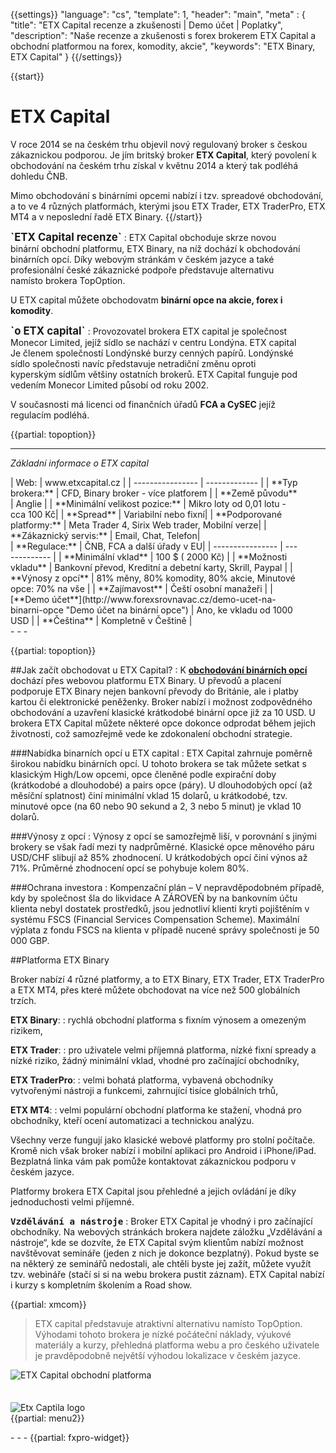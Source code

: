 {{settings}}
  "language": "cs",
  "template": 1,
  "header": "main",
  "meta" : {
    "title": "ETX Capital recenze a zkušenosti | Demo účet | Poplatky",
    "description": "Naše recenze a zkušenosti s forex brokerem ETX Capital a obchodní platformou na forex, komodity, akcie",
    "keywords": "ETX Binary, ETX Capital"
  }
{{/settings}}
<div itemprop="review" itemscope itemtype="http://schema.org/Review">

<span itemprop="reviewRating" itemscope itemtype="http://schema.org/Rating">
  <meta itemprop="worstRating" content="1"/>
  <meta itemprop="ratingValue" content="75"/>
  <meta itemprop="bestRating" content="100"/>
</span>
<meta itemprop="itemreviewed" content="ETX Capital">
<meta itemprop="author" content="ForexSrovnávač.cz">

<div class="row">
<div class="col-md-9" role="main" markdown="1">


{{start}} 
# ETX Capital

V roce 2014 se na českém trhu objevil nový regulovaný broker s českou zákaznickou podporou. Je jím britský broker **ETX Capital**, který povolení k obchodování na českém trhu získal v květnu 2014 a který tak podléhá dohledu ČNB.

Mimo obchodování s binárními opcemi nabízí i tzv. spreadové obchodování, a to ve 4 různých platformách, kterými jsou ETX Trader, ETX TraderPro, ETX MT4 a v neposlední řadě ETX Binary.
{{/start}} 

<div class="row" style="width:92%">
  <div class="col-md-6" markdown="1">
<b><big>`ETX Capital recenze`</big></b>
:    
ETX Capital obchoduje skrze novou binární obchodní platformu, ETX Binary, na níž dochází k obchodování binárních opcí. Díky webovým stránkám v českém jazyce a také profesionální české zákaznické podpoře představuje alternativu namísto brokera TopOption.

U ETX capital můžete obchodovatm **binární opce na akcie, forex i komodity**.  


</div>
  <div class="col-md-6" markdown="1">
<b><big>`o ETX capital`</big></b>
:    
Provozovatel brokera ETX capital je společnost Monecor Limited, jejíž sídlo se nachází v centru Londýna. ETX capital Je členem společností Londýnské burzy cenných papírů. Londýnské sídlo společnosti navíc představuje netradiční změnu oproti kyperským sídlům většiny ostatních brokerů. ETX Capital funguje pod vedením Monecor Limited působí od roku 2002. 

V současnosti má licenci od finančních úřadů **FCA a CySEC** jejíž regulacím podléhá.



</div>
</div>

{{partial: topoption}}

- - -
*Základní informace o ETX capital*
<div class="row" style="width:92%">
  <div class="col-md-6" markdown="1">
| Web:     |   www.etxcapital.cz |
| ---------------- | ------------- |
| **Typ brokera:**   | CFD, Binary broker - více platforem |
| **Země původu**   | Anglie |
| **Minimální velikost pozice:** | Mikro loty od 0,01 lotu - cca 100 Kč|
| **Spread** | Variabilní nebo fixní|
| **Podporované platformy:**  | Meta Trader 4, Sirix Web trader, Mobilní verze|
| **Zákaznický servis:**  | Email, Chat, Telefon|
  </div>
  <div class="col-md-6" markdown="1">
| **Regulace:**  | ČNB, FCA a další úřady v EU|
| ---------------- | ------------- |
| **Minimální vklad**  | 100 $ ( 2000 Kč) |
| **Možnosti vkladu**  | Bankovní převod, Kreditní a debetní karty, Skrill, Paypal |
| **Výnosy z opcí**  |  81% měny, 80% komodity, 80% akcie, Minutové opce: 70% na vše |
| **Zajímavost**  | Čeští osobní manažeři |
| [**Demo účet**](http://www.forexsrovnavac.cz/demo-ucet-na-binarni-opce "Demo účet na binární opce")  | Ano, ke vkladu od 1000 USD |
| **Čeština**  | Kompletně v Češtině |

</div>
</div>
- - -


{{partial: topoption}}

##Jak začít obchodovat u ETX Capital?
:   K [**obchodování binárních opcí**](http://www.forexsrovnavac.cz/binarni-opce) dochází přes webovou platformu ETX Binary. U převodů a placení podporuje ETX Binary nejen bankovní převody do Británie, ale i platby kartou či elektronické peněženky. Broker nabízí i možnost zodpovědného obchodování a uzavření klasické krátkodobé binární opce již za 10 USD. U brokera ETX Capital můžete některé opce dokonce odprodat během jejich životnosti, což samozřejmě vede ke zdokonalení obchodní strategie. 

###Nabídka binarních opcí u ETX capital
:   ETX Capital zahrnuje poměrně širokou nabídku binárních opcí. U tohoto brokera se tak můžete setkat s klasickým High/Low opcemi, opce členěné podle expirační doby (krátkodobé a dlouhodobé) a pairs opce (páry). U dlouhodobých opcí (až měsíční splatnost) činí minimální vklad 15 dolarů, u krátkodobé, tzv. minutové opce (na 60 nebo 90 sekund a 2, 3 nebo 5 minut) je vklad 10 dolarů.

###Výnosy z opcí
:   Výnosy z opcí se samozřejmě liší, v porovnání s jinými brokery se však řadí mezi ty nadprůměrné. Klasické opce měnového páru USD/CHF slibují až 85% zhodnocení. U krátkodobých opcí činí výnos až 71%. Průměrné zhodnocení opcí se pohybuje kolem 80%.

###Ochrana investora
:   Kompenzační plán – V nepravděpodobném případě, kdy by společnost šla do likvidace A ZÁROVEŇ by na bankovním účtu klienta nebyl dostatek prostředků, jsou jednotliví klienti kryti pojištěním v systému FSCS (Financial Services Compensation Scheme). Maximální výplata z fondu FSCS na klienta v případě nucené správy společnosti je 50 000 GBP.

##Platforma ETX Binary

Broker nabízí 4 různé platformy, a to ETX Binary, ETX Trader, ETX TraderPro a ETX MT4, přes které můžete obchodovat na více než 500 globálních trzích.

**ETX Binary**:
:   rychlá obchodní platforma s fixním výnosem a omezeným rizikem,

**ETX Trader**:
:   pro uživatele velmi příjemná platforma, nízké fixní spready a nízké riziko, žádný minimální vklad, vhodné pro začínající obchodníky,

**ETX TraderPro**:
:   velmi bohatá platforma, vybavená obchodníky vytvořenými nástroji a funkcemi, zahrnující tisíce globálních trhů,

**ETX MT4**:
:   velmi populární obchodní platforma ke stažení, vhodná pro obchodníky, kteří ocení automatizaci a technickou analýzu.

Všechny verze fungují jako klasické webové platformy pro stolní počítače. Kromě nich však broker nabízí i mobilní aplikaci pro Android i iPhone/iPad. Bezplatná linka vám pak pomůže kontaktovat zákaznickou podporu v českém jazyce.

Platformy brokera ETX Capital jsou přehledné a jejich ovládání je díky jednoduchosti velmi příjemné.

<b><big>`Vzdělávání a nástroje`</big></b> 
:   Broker ETX Capital je vhodný i pro začínající obchodníky. Na webových stránkách brokera najdete záložku „Vzdělávání a nástroje“, kde se dozvíte, že ETX Capital svým klientům nabízí možnost navštěvovat semináře (jeden z nich je dokonce bezplatný). Pokud byste se na některý ze seminářů nedostali, ale chtěli byste jej zažít, můžete využít tzv. webináře (stačí si si na webu brokera pustit záznam). ETX Capital nabízí i kurzy s kompletním školením a Road show.

{{partial: xmcom}}
 
>ETX capital představuje atraktivní alternativu namísto TopOption. Výhodami tohoto brokera je nízké počáteční náklady, výukové materiály a kurzy, přehledná platforma webu a pro českého uživatele je pravděpodobně největší výhodou lokalizace v českém jazyce.

![ETX Capital obchodní platforma](http://blog.forexsrovnavac.cz/wp-content/uploads/2015/04/2015-04-24-16_48_09-Trading-Platform-_-Best-CFD-trading-Platform-_-ETX-Capital.png) 

</div>
<div class="col-md-3" markdown="1">
<div class="well" markdown="1" style="margin-top: 2.5em">

![Etx Captila logo](http://blog.forexsrovnavac.cz/wp-content/uploads/2017/01/etx-capital-logo.png) 
<br>
 {{partial: menu2}}


</div>
- - -
{{partial: fxpro-widget}}

<div class="container-fluid" markdown="1">



</a>

</div>
</div>
</div>
</div>

</div><!-- /itemreview -->
